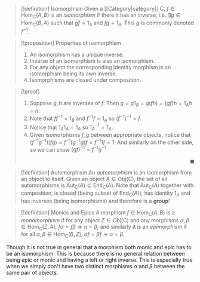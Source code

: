 >[!definition] Isomorphism
>Given a [[Category|category]] $\mathsf{C}$, $f\in\mathrm{Hom}_\mathsf{C}(A,B)$ is an *isomorphism* if there it has an inverse, i.e. $\exists g\in\mathrm{Hom}_\mathsf{C}(B,A)$ such that $gf=1_A$ and $fg=1_B$. This $g$ is commonly denoted $f^{-1}$.

>[!proposition] Properties of isomorphism
>1. An isomorphism has a unique inverse.
>2. Inverse of an isomorphism is also an isomorphism.
>3. For any object the corresponding identity morphism is an isomorphism being its own inverse.
>4. Isomorphisms are closed under composition. 

>[!proof]
>1. Suppose $g,h$ are inverses of $f$. Then $g=g1_B=g(fh)=(gf)h=1_Ah=h$.
>2. Note that $ff^{-1}=1_B$ and $f^{-1} f=1_A$ so $(f^{-1})^{-1}=f$. 
>3. Notice that $1_A1_A=1_A$ so $1_A^{-1}=1_A$.
>4. Given isomorphisms $f,g$ between appropriate objects, notice that $(f^{-1} g^{-1})(fg)=f^{-1}(g^{-1} g)f=f^{-1}1f=1$. And similarly on the other side, so we can show $(gf)^{-1}=f^{-1} g^{-1}$  <p align="Right">$\blacksquare$</p>

>[!definition] Automorphism
>An *automorphism* is an isomorphism from an object to itself. Given an object $A\in\mathrm{Obj}(\mathsf{C})$, the set of all automorphisms is $\mathrm{Aut}_\mathsf{C}(A)\subseteq\mathrm{End}_\mathsf{C}(A)$.
>Note that $\mathrm{Aut}_\mathsf{C}(A)$ together with composition, is closed (being subset of $\mathrm{End}_\mathsf{C}(A)$), has identity $1_A$ and has inverses (being isomorphisms) and therefore is a **group**!

>[!definition] Monics and Epics
>A morphism $f\in\mathrm{Hom}_\mathsf{C}(A,B)$ is a *monomorphism* if for any object $Z\in\mathrm{Obj}(\mathsf{C})$ and any morphisms $\alpha,\beta\in\mathrm{Hom}_\mathsf{C}(Z,A)$, $f\alpha=f\beta\ \Rightarrow\ \alpha=\beta$, and similarly it is an *epimorphism* if for all $\alpha,\beta\in\mathrm{Hom}_\mathsf{C}(B,Z)$, $\alpha f=\beta f\ \Rightarrow\ \alpha=\beta$. 

Though it is not true in general that a morphism both monic and epic has to be an isomorphism. This is because there is no general relation between being epic or monic and having a left or right inverse. This is especially true when we simply don't have two distinct morphisms $\alpha$ and $\beta$ between the same pair of objects. 